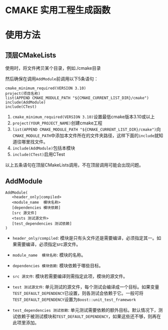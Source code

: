 # CMAKE 实用工程生成函数

# 使用方法

## 顶层CMakeLists

使用时，将文件拷贝某个目录，例如./cmake目录

然后确保在调用`AddModule`前调用以下5条语句：

```
cmake_minimum_required(VERSION 3.10)
project(项目名称)
list(APPEND CMAKE_MODULE_PATH "${CMAKE_CURRENT_LIST_DIR}/cmake")
include(AddModule)
include(CTest)
```

1. `cmake_minimum_required(VERSION 3.10)`设置最低cmake版本3.10或以上
2. `project(YOUR_PROJECT_NAME)`创建cmake工程
3. `list(APPEND CMAKE_MODULE_PATH "${CMAKE_CURRENT_LIST_DIR}/cmake")`向`CMAKE_MODULE_PATH`中添加本文件所在的文件夹路径，这样下面的`include`就知道往哪里找文件。
4. `include(AddModule)`包括本模块
5. `include(CTest)`启用CTest

以上五条语句在顶层CMakeLists调用，不在顶层调用可能会出现问题。

## AddModule

```
AddModule(
   <header_only|compiled>     
   <module_name  模块名称>     
   [dependencies 模块依赖]    
   [src 源文件]            
   <tests 测试源文件>           
   [test_dependencies 测试依赖] 
)
```

- `header_only/compiled`: 模块是只有头文件还是需要编译，必须指定其一。如果需要编译，必须指定src源文件。

- `module_name  模块名称`: 模块的名称。

- `dependencies 模块依赖`: 模块依赖于哪些目标。

- `src 源文件`: 模块若需要编译则需指定此项，模块的源文件。

- `test 测试源文件`: 单元测试的源文件，每个测试会编译成一个目标。如果变量`TEST_DEFAULT_DEPENDENCY`已设置，则各测试会依赖于它。一般可将`TEST_DEFAULT_DEPENDENCY`设置为`Boost::unit_test_framework`

- `test_dependencies 测试依赖`: 单元测试需要依赖的额外目标。默认情况下，测试依赖于被测试模块和`TEST_DEFAULT_DEPENDENCY`，如果这些还不够，则再在此项里添加。